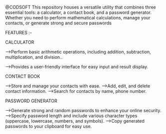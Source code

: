 @CODSOFT
This repository houses a versatile utility that combines three essential tools: 
a calculator, a contact book, and a password generator. 
Whether you need to perform mathematical calculations, manage your contacts, or generate strong and secure passwords

FEATURES :-

CALCULATOR

-->Perform basic arithmetic operations, including addition, subtraction, multiplication, and division..

-->Provides a user-friendly interface for easy input and result display.

CONTACT BOOK

-->Store and manage your contacts with ease.
-->Add, edit, and delete contact information.
-->Search for contacts by name, phone number.

PASSWORD GENERATOR

-->Generate strong and random passwords to enhance your online security.
-->Specify password length and include various character types (uppercase, lowercase, numbers, and symbols).
-->Copy generated passwords to your clipboard for easy use.
